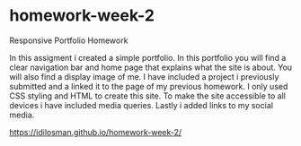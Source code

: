 # homework-week-2
Responsive Portfolio Homework

In this assigment i created a simple portfolio.
In this portfolio you will find a clear navigation bar and home page that explains what the site is about. You will also find a display image of me.
I have included a project i previously submitted and a linked it to the page of my previous homework. I only used CSS styling and HTML to create this site. To make the site accessible to all devices i have included media queries. Lastly i added links to my social media.

https://idilosman.github.io/homework-week-2/


